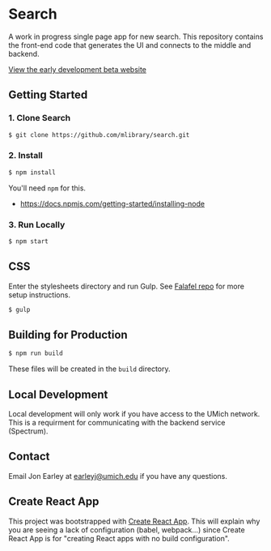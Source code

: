 # Search

A work in progress single page app for new search. This repository contains the front-end code that generates the UI and connects to the middle and backend.

[View the early development beta website](https://earleyj-drupal8.www.lib.umich.edu)

## Getting Started

### 1. Clone Search
```sh
$ git clone https://github.com/mlibrary/search.git
```

### 2. Install
```sh
$ npm install
```

You'll need `npm` for this.

- https://docs.npmjs.com/getting-started/installing-node

### 3. Run Locally
```sh
$ npm start
```

## CSS
Enter the stylesheets directory and run Gulp. See [Falafel repo](https://github.com/mlibrary/falafel) for more setup instructions.
```sh
$ gulp
```

## Building for Production

```sh
$ npm run build
```

These files will be created in the `build` directory.

## Local Development

Local development will only work if you have access to the UMich network. This is a requirment for communicating with the backend service (Spectrum).

## Contact
Email Jon Earley at earleyj@umich.edu if you have any questions.

## Create React App
This project was bootstrapped with [Create React App](https://github.com/facebookincubator/create-react-app). This will explain why you are seeing a lack of configuration (babel, webpack...) since Create React App is for "creating React apps with no build configuration".
